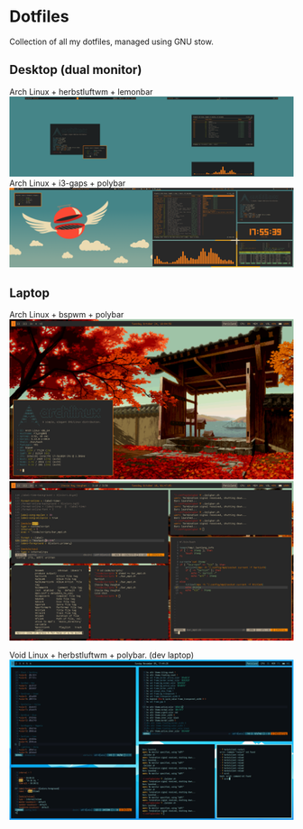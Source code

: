 # Dotfiles

Collection of all my dotfiles, managed using GNU stow. 
## Desktop (dual monitor)
Arch Linux + herbstluftwm + lemonbar 
![](images/desktop_lemonbar.png)
Arch Linux + i3-gaps + polybar 
![](images/desktop_clean.png)
## Laptop
Arch Linux + bspwm + polybar
![](images/laptop_clean.png)
![](images/laptop_busy.png)

Void Linux + herbstluftwm + polybar. (dev laptop)
![](images/herbst.png)
